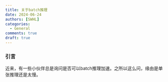 ```yaml
---
title: 关于batch推理
date: 2024-06-24
authors: [SWHL]
categories:
  - General
comments: true
draft: true
---
```



<!-- more -->

### 引言

近来，有一些小伙伴总是询问是否可以batch推理加速。之所以这么问，缘由是单张推理还是太慢。
